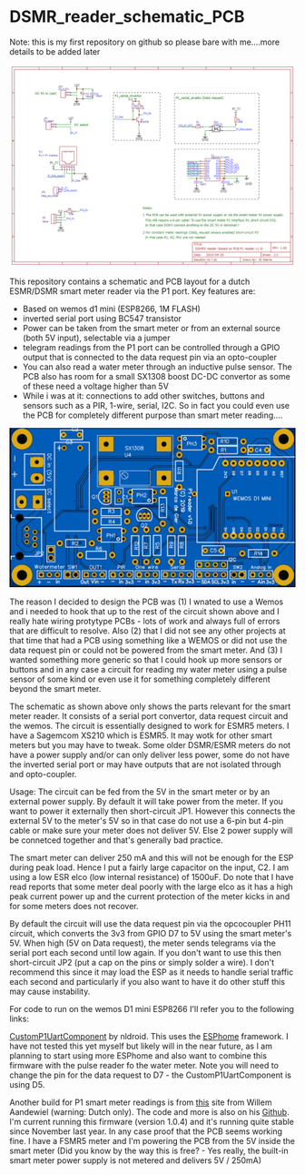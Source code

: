 # DSMR_reader_schematic_PCB

Note: this is my first repository on github so please bare with me....more details to be added later

![alt text](Schematic_DSMR_reader_only_PCB_v1.0.png "Smart meter P1 port reader schematic")

This repository contains a schematic and PCB layout for a dutch ESMR/DSMR smart meter reader via the P1 port. Key features are:
- Based on wemos d1 mini (ESP8266, 1M FLASH)
- inverted serial port using BC547 transistor
- Power can be taken from the smart meter or from an external source (both 5V input), selectable via a jumper
- telegram readings from the P1 port can be controlled through a GPIO output that is connected to the data request pin via an opto-coupler
- You can also read a water meter through an inductive pulse sensor. The PCB also has room for a small SX1308 boost DC-DC convertor as some of these need a voltage higher than 5V
- While i was at it: connections to add other switches, buttons and sensors such as a PIR, 1-wire, serial, I2C. So in fact you could even use the PCB for completely different purpose than smart meter reading....


![alt text](DSMR5_reader_PCB_top.PNG "Smart meter P1 port reader PCB top side")

The reason I decided to design the PCB was (1) I wnated to use a Wemos and i needed to hook that up to the rest of the circuit shown above and I really hate wiring protytype PCBs - lots of work and always full of errors that are difficult to resolve. Also (2) that I did not see any other projects at that time that had a PCB using something like a WEMOS or did not use the data request pin or could not be powered from the smart meter. And (3) I wanted something more generic so that I could hook up more sensors or buttons and in any case a circuit for reading my water meter using a pulse sensor of some kind or even use it for something completely different beyond the smart meter.

The schematic as shown above only shows the parts relevant for the smart meter reader. It consists of a serial port convertor, data request circuit and the wemos. The circuit is essentially designed to work for ESMR5 meters. I have a Sagemcom XS210 which is ESMR5. It may wotk for other smart meters but you may have to tweak. Some older DSMR/ESMR meters do not have a power supply and/or can only deliver less power, some do not have the inverted serial port or may have outputs that are not isolated through and opto-coupler.

Usage:
The circuit can be fed from the 5V in the smart meter or by an external power supply. By default it will take power from the meter. If you want to power it externally then short-circuit JP1. However this connects the external 5V to the meter's 5V so in that case do not use a 6-pin but 4-pin cable or make sure your meter does not deliver 5V. Else 2 power supply will be connetced together and that's generally bad practice.

The smart meter can deliver 250 mA and this will not be enough for the ESP during peak load. Hence I put a fairly large capacitor on the input, C2. I am using a low ESR elco (low internal resistance) of 1500uF. Do note that I have read reports that some meter deal poorly with the large elco as it has a high peak current power up and the current protection of the meter kicks in and for some meters does not recover. 

By default the circuit will use the data request pin via the opcocoupler PH11 circuit, which converts the 3v3 from GPIO D7 to 5V using the smart meter's 5V. When high (5V on Data request), the meter sends telegrams via the serial port each second until low again. If you don't want to use this then short-circuit JP2 (put a cap on the pins or simply solder a wire). I don't recommend this since it may load the ESP as it needs to handle serial traffic each second and particularly if you also want to have it do other stuff this may cause instability.



For code to run on the wemos D1 mini ESP8266 I'll refer you to the following links:

[CustomP1UartComponent](https://github.com/nldroid/CustomP1UartComponent "CustomP1UartComponent by nldroid") by nldroid. This uses the [ESPhome](https://esphome.io/index.html) framework. I have not tested this yet myself but likely will in the near future, as I am planning to start using more ESPhome and also want to combine this firmware with the pulse reader fo the water meter. Note you will need to change the pin for the data request to D7 - the CustomP1UartComponent is using D5.

Another build for P1 smart meter readings is from [this](https://willem.aandewiel.nl/index.php/2019/04/09/dsmr-logger-v4-slimme-meter-uitlezer/) site from Willem Aandewiel (warning: Dutch only). The code and more is also on his [Github](https://github.com/mrWheel/DSMRloggerWS). I'm current running this firmware (version 1.0.4) and it's running quite stable since November last year. In any case proof that the PCB seems working fine. I have a FSMR5 meter and I'm powering the PCB from the 5V inside the smart meter (Did you know by the way this is free? - Yes really, the built-in smart meter power supply is not metered and delivers 5V / 250mA)



